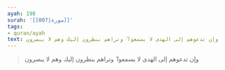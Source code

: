 ```yaml
---
ayah: 198
surah: '[[007|سورة]]'
tags:
- quran/ayah
text: وإن تدعوهم إلى الهدى لا يسمعوا ۖ وتراهم ينظرون إليك وهم لا يبصرون
---
```

> وإن تدعوهم إلى الهدى لا يسمعوا ۖ وتراهم ينظرون إليك وهم لا يبصرون
